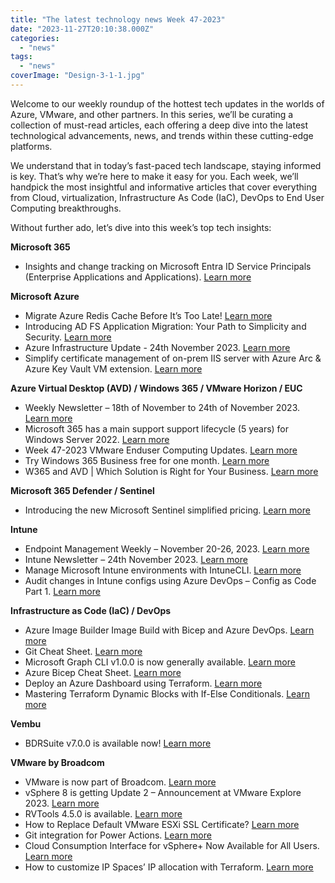 ```yaml
---
title: "The latest technology news Week 47-2023"
date: "2023-11-27T20:10:38.000Z"
categories: 
  - "news"
tags: 
  - "news"
coverImage: "Design-3-1-1.jpg"
---
```


Welcome to our weekly roundup of the hottest tech updates in the worlds of Azure, VMware, and other partners. In this series, we’ll be curating a collection of must-read articles, each offering a deep dive into the latest technological advancements, news, and trends within these cutting-edge platforms.

We understand that in today’s fast-paced tech landscape, staying informed is key. That’s why we’re here to make it easy for you. Each week, we’ll handpick the most insightful and informative articles that cover everything from Cloud, virtualization, Infrastructure As Code (IaC), DevOps to End User Computing breakthroughs.

Without further ado, let’s dive into this week’s top tech insights:

**Microsoft 365**

- Insights and change tracking on Microsoft Entra ID Service Principals (Enterprise Applications and Applications). [Learn more](https://github.com/JulianHayward/AzADServicePrincipalInsights)

**Microsoft Azure**

- Migrate Azure Redis Cache Before It’s Too Late! [Learn more](https://youtu.be/UIJJ_qbnvkY?si=xk_BrxtDv1TBG-V2)
- Introducing AD FS Application Migration: Your Path to Simplicity and Security. [Learn more](https://techcommunity.microsoft.com/t5/security-compliance-and-identity/introducing-ad-fs-application-migration-your-path-to-simplicity/ba-p/3980232)
- Azure Infrastructure Update - 24th November 2023. [Learn more](https://youtu.be/F0lcbJ9RKgk?si=C9zVdcdo0Du5vg-H)
- Simplify certificate management of on-prem IIS server with Azure Arc & Azure Key Vault VM extension. [Learn more](https://techcommunity.microsoft.com/t5/azure-arc-blog/simplify-certificate-management-of-on-prem-iis-server-with-azure/ba-p/3990660?wt.mc_id=AZ-MVP-5000436)

**Azure Virtual Desktop (AVD) / Windows 365 / VMware Horizon / EUC**

- Weekly Newsletter – 18th of November to 24th of November 2023. [Learn more](https://w365community.com/weekly-newsletter-18th-of-november-to-24th-of-november-2023)
- Microsoft 365 has a main support support lifecycle (5 years) for Windows Server 2022. [Learn more](https://t.co/VmlQZ22oE2) 
- Week 47-2023 VMware Enduser Computing Updates. [Learn more](https://juliuslienemann.wordpress.com/2023/11/24/week-47-2023-vmware-enduser-computing-updates/)
- Try Windows 365 Business free for one month. [Learn more](https://www.microsoft.com/en-us/windows-365/business/windows-365-free-trial)
- W365 and AVD | Which Solution is Right for Your Business. [Learn more](https://www.mobile-mentor.com/insights/w365-and-avd-which-solution-is-right-for-your-business/)

**Microsoft 365 Defender / Sentinel**

- Introducing the new Microsoft Sentinel simplified pricing. [Learn more](https://techcommunity.microsoft.com/t5/microsoft-sentinel-blog/introducing-the-new-microsoft-sentinel-simplified-pricing/ba-p/3869145?wt.mc_id=AZ-MVP-5000436)

**Intune**

- Endpoint Management Weekly – November 20-26, 2023. [Learn more](https://www.danielengberg.com/newsletter-november-20-26-2023/)
- Intune Newsletter – 24th November 2023. [Learn more](https://andrewstaylor.com/2023/11/24/intune-newsletter-24th-november-2023/)
- Manage Microsoft Intune environments with IntuneCLI. [Learn more](https://github.com/srozemuller/IntuneAssistant)
- Audit changes in Intune configs using Azure DevOps – Config as Code Part 1. [Learn more](https://mikemdm.de/2023/11/26/audit-changes-in-intune-configs-using-azure-devops-config-as-code-part-1/)

**Infrastructure as Code (IaC) / DevOps**

- Azure Image Builder Image Build with Bicep and Azure DevOps. [Learn more](https://luke.geek.nz/azure/Azure-Image-Builder-Build-Pipeline-with-Azure-DevOps/)
- Git Cheat Sheet. [Learn more](https://intellipaat.com/mediaFiles/2019/03/Git-Cheat-Sheet.jpg)
- Microsoft Graph CLI v1.0.0 is now generally available. [Learn more](https://devblogs.microsoft.com/microsoft365dev/microsoft-graph-cli-v1-0-0-is-now-generally-available/)
- Azure Bicep Cheat Sheet. [Learn more](https://github.com/johnlokerse/azure-bicep-cheat-sheet)
- Deploy an Azure Dashboard using Terraform. [Learn more](https://www.techielass.com/deploy-an-azure-dashboard-using-terraform/)
- Mastering Terraform Dynamic Blocks with If-Else Conditionals. [Learn more](https://youtu.be/fKfVDXzWqc0?si=RndFbWYW5rKdFQWj)

**Vembu**

- BDRSuite v7.0.0 is available now! [Learn more](https://www.bdrsuite.com/vembu-bdr-suite-release-notes/)

**VMware by Broadcom**

- VMware is now part of Broadcom. [Learn more](https://www.broadcom.com/info/vmware?utm_campaign=vmware-dayone&utm_medium=social&utm_source=twitter)
- vSphere 8 is getting Update 2 – Announcement at VMware Explore 2023. [Learn more](https://angrysysops.com/2023/08/24/vsphere-8-is-getting-update-2-announcement-at-vmware-explore-2023/)
- RVTools 4.5.0 is available. [Learn more](https://www.robware.net/rvtools/)
- How to Replace Default VMware ESXi SSL Certificate? [Learn more](https://www.ivobeerens.nl/2023/11/08/display-the-azure-virtual-desktop-session-host-and-the-image-version-that-is-used/)
- Git integration for Power Actions. [Learn more](https://blogs.vmware.com/PowerCLI/2023/11/git-integration-for-power-actions.html)
- Cloud Consumption Interface for vSphere+ Now Available for All Users. [Learn more](https://blogs.vmware.com/vsphere/2023/10/cloud-consumption-interface-vsphere-available.html)
- How to customize IP Spaces’ IP allocation with Terraform. [Learn more](https://blogs.vmware.com/cloudprovider/2023/11/how-to-customize-ip-spaces-ip-allocation-with-terraform.html)
